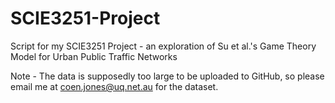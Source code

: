 # SCIE3251-Project
Script for my SCIE3251 Project - an exploration of Su et al.'s Game Theory Model for Urban Public Traffic Networks

Note - The data is supposedly too large to be uploaded to GitHub, so please email me at coen.jones@uq.net.au for the dataset.
